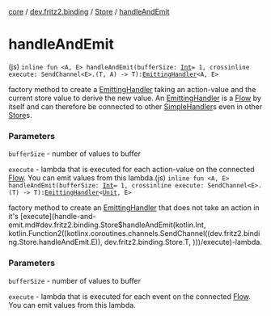 [core](../../index.md) / [dev.fritz2.binding](../index.md) / [Store](index.md) / [handleAndEmit](./handle-and-emit.md)

# handleAndEmit

(js) `inline fun <A, E> handleAndEmit(bufferSize: `[`Int`](https://kotlinlang.org/api/latest/jvm/stdlib/kotlin/-int/index.html)` = 1, crossinline execute: SendChannel<E>.(T, A) -> T): `[`EmittingHandler`](../-emitting-handler/index.md)`<A, E>`

factory method to create a [EmittingHandler](../-emitting-handler/index.md) taking an action-value and the current store value to derive the new value.
An [EmittingHandler](../-emitting-handler/index.md) is a [Flow](#) by itself and can therefore be connected to other [SimpleHandler](../-simple-handler/index.md)s even in other [Store](index.md)s.

### Parameters

`bufferSize` - number of values to buffer

`execute` - lambda that is executed for each action-value on the connected [Flow](#). You can emit values from this lambda.(js) `inline fun <A, E> handleAndEmit(bufferSize: `[`Int`](https://kotlinlang.org/api/latest/jvm/stdlib/kotlin/-int/index.html)` = 1, crossinline execute: SendChannel<E>.(T) -> T): `[`EmittingHandler`](../-emitting-handler/index.md)`<`[`Unit`](https://kotlinlang.org/api/latest/jvm/stdlib/kotlin/-unit/index.html)`, E>`

factory method to create an [EmittingHandler](../-emitting-handler/index.md) that does not take an action in it's [execute](handle-and-emit.md#dev.fritz2.binding.Store$handleAndEmit(kotlin.Int, kotlin.Function2((kotlinx.coroutines.channels.SendChannel((dev.fritz2.binding.Store.handleAndEmit.E)), dev.fritz2.binding.Store.T, )))/execute)-lambda.

### Parameters

`bufferSize` - number of values to buffer

`execute` - lambda that is executed for each event on the connected [Flow](#). You can emit values from this lambda.